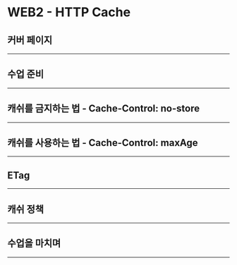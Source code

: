 # WEB2 - HTTP Cache

## 커버 페이지



----------------------------
## 수업 준비



----------------------------
## 캐쉬를 금지하는 법 - Cache-Control: no-store



----------------------------
## 캐쉬를 사용하는 법 - Cache-Control: maxAge



----------------------------
## ETag



----------------------------
## 캐쉬 정책



----------------------------
## 수업을 마치며



----------------------------